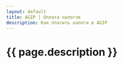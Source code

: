 ```yaml
---
layout: default
title: AGIP | Оплата налогов
description: Как платить налоги в AGIP
---
```

# {{ page.description }}
